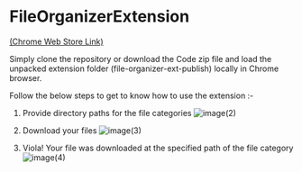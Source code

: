 # FileOrganizerExtension
[(Chrome Web Store Link)](https://chromewebstore.google.com/detail/downloads-file-organizer/adfacofdeadgjimmjhflajjjiafhfnbo)

Simply clone the repository or download the Code zip file and load the unpacked extension folder (file-organizer-ext-publish) locally in Chrome browser.

Follow the below steps to get to know how to use the extension :-

1) Provide directory paths for the file categories
   ![image(2)](https://github.com/user-attachments/assets/98b2612a-ccef-4fad-a8d7-386fd2e2682b)
   
2) Download your files
   ![image(3)](https://github.com/user-attachments/assets/f3834837-882e-468d-aa34-dd010604e865)

3) Viola! Your file was downloaded at the specified path of the file category
   ![image(4)](https://github.com/user-attachments/assets/fbe6d317-383b-4fc4-93a3-cadb82ac2853)
